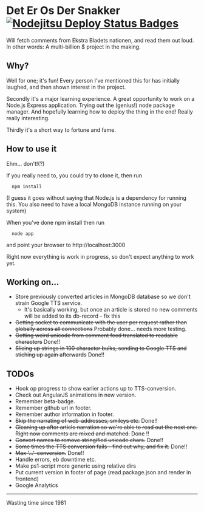# Det Er Os Der Snakker [![Nodejitsu Deploy Status Badges](https://webhooks.nodejitsu.com/teltploek/DetErOsDerSnakker.png)](https://webops.nodejitsu.com#teltploek/webhooks)

Will fetch comments from Ekstra Bladets nationen, and read them out loud. In other words: A multi-billion $ project in the making.

## Why?

Well for one; it's fun! Every person I've mentioned this for has initially laughed, and then shown interest in the project.

Secondly it's a major learning experience. A great opportunity to work on a Node.js Express application. Trying out the (genius!) node package manager. And hopefully learning how to deploy the thing in the end! Really really interesting.

Thirdly it's a short way to fortune and fame.

## How to use it

Ehm... don't!(?)

If you really need to, you could try to clone it, then run

      npm install 

(I guess it goes without saying that Node.js is a dependency for running this. You also need to have a local MongoDB instance running on your system)

When you've done npm install then run

	  node app

and point your browser to http://localhost:3000

Right now everything is work in progress, so don't expect anything to work yet.

## Working on...

 * Store previously converted articles in MongoDB database so we don't strain Google TTS service.
    * It's basically working, but once an article is stored no new comments will be added to its db-record - fix this
 * ~~Getting socket to communicate with the user per request rather than globally across all connections~~ Probably done... needs more testing.
 * ~~Getting weird unicode from comment feed translated to readable characters~~ Done!!
 * ~~Slicing up strings in 100 character bulks, sending to Google TTS and stiching up again afterwards~~ Done!!

## TODOs

  * Hook op progress to show earlier actions up to TTS-conversion.
  * Check out AngularJS animations in new version.
  * Remember beta-badge.
  * Remember github url in footer.
  * Remember author information in footer.
  * ~~Skip the narrating of web-addresses, smileys etc.~~ Done!!
  * ~~Cleaning up after article narration so we're able to read out the next one. Right now comments are mixed and matched.~~ Done !!
  * ~~Convert names to remove stringified unicode chars.~~ Done!!
  * ~~Some times the TTS conversion fails - find out why, and fix it.~~ Done!!
  * ~~Max '...'-conversion.~~ Done!!
  * Handle errors, eb downtime etc.
  * Make ps1-script more generic using relative dirs
  * Put current version in footer of page (read package.json and render in frontend)
  * Google Analytics

---
Wasting time since 1981